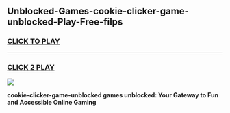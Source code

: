 
## Unblocked-Games-cookie-clicker-game-unblocked-Play-Free-filps
<h3>
<a href="https://premium76.site?title=cookie-clicker-game-unblocked&ref=18A1">CLICK TO PLAY</a></h3>
<hr>

<h3>
<a href="https://premium76.site?title=cookie-clicker-game-unblocked&ref=18A1">CLICK 2 PLAY</a>
  
</h3>

<a href="https://premium76.site?title=cookie-clicker-game-unblocked&ref=18A1"><img src="https://clearcache.store/games.png"></a>


**cookie-clicker-game-unblocked games unblocked: Your Gateway to Fun and Accessible Online Gaming**
